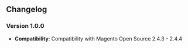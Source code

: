 ## Changelog

### Version 1.0.0
- **Compatibility**: Compatibility with Magento Open Source 2.4.3 - 2.4.4
